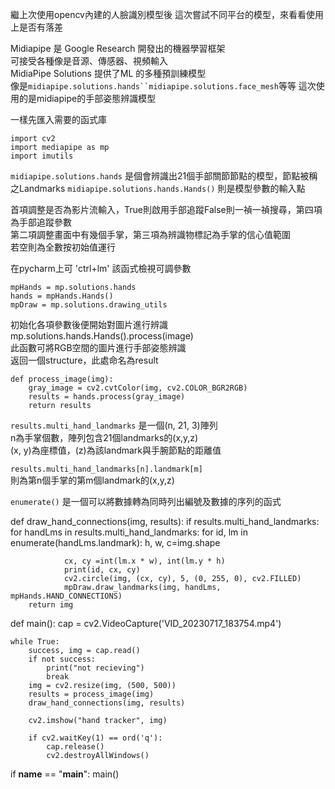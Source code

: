 繼上次使用opencv內建的人臉識別模型後
這次嘗試不同平台的模型，來看看使用上是否有落差

Midiapipe 是 Google Research 開發出的機器學習框架  
可接受各種像是音源、傳感器、視頻輸入  
MidiaPipe Solutions 提供了ML 的多種預訓練模型   
像是`midiapipe.solutions.hands``midiapipe.solutions.face_mesh`等等
這次使用的是midiapipe的手部姿態辨識模型  

一樣先匯入需要的函式庫

    import cv2   
    import mediapipe as mp  
    import imutils  

`midiapipe.solutions.hands` 是個會辨識出21個手部關節節點的模型，節點被稱之Landmarks
`midiapipe.solutions.hands.Hands()` 則是模型參數的輸入點

首項調整是否為影片流輸入，True則啟用手部追蹤False則一禎一禎搜尋，第四項為手部追蹤參數  
第二項調整畫面中有幾個手掌，第三項為辨識物標記為手掌的信心值範圍  
若空則為全數按初始值運行  

在pycharm上可 'ctrl+lm' 該函式檢視可調參數

    mpHands = mp.solutions.hands
    hands = mpHands.Hands()
    mpDraw = mp.solutions.drawing_utils

初始化各項參數後便開始對圖片進行辨識  
mp.solutions.hands.Hands().process(image)  
此函數可將RGB空間的圖片進行手部姿態辨識  
返回一個structure，此處命名為result  

    def process_image(img):
        gray_image = cv2.cvtColor(img, cv2.COLOR_BGR2RGB)
        results = hands.process(gray_image)
        return results

`results.multi_hand_landmarks` 是一個(n, 21, 3)陣列  
n為手掌個數，陣列包含21個landmarks的(x,y,z)  
(x, y)為座標值，(z)為該landmark與手腕節點的距離值  
  
`results.multi_hand_landmarks[n].landmark[m]`   
則為第n個手掌的第m個landmark的(x,y,z)  

`enumerate()` 是一個可以將數據轉為同時列出編號及數據的序列的函式  

  
def draw_hand_connections(img, results):
    if results.multi_hand_landmarks:
        for handLms in results.multi_hand_landmarks:
            for id, lm in enumerate(handLms.landmark):
                h, w, c=img.shape

                cx, cy =int(lm.x * w), int(lm.y * h)
                print(id, cx, cy)
                cv2.circle(img, (cx, cy), 5, (0, 255, 0), cv2.FILLED)
                mpDraw.draw_landmarks(img, handLms, mpHands.HAND_CONNECTIONS)
        return img

def main():
    cap = cv2.VideoCapture('VID_20230717_183754.mp4')

    while True:
        success, img = cap.read()
        if not success:
            print("not recieving")
            break
        img = cv2.resize(img, (500, 500))
        results = process_image(img)
        draw_hand_connections(img, results)

        cv2.imshow("hand tracker", img)

        if cv2.waitKey(1) == ord('q'):
            cap.release()
            cv2.destroyAllWindows()

if __name__ == "__main__":
    main()

